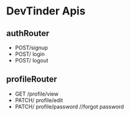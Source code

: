 # DevTinder Apis

## authRouter

- POST/signup
- POST/ login
- POST/ logout

## profileRouter

- GET /profile/view
- PATCH/ profile/edit
- PATCH/ profile/password //forgot password


